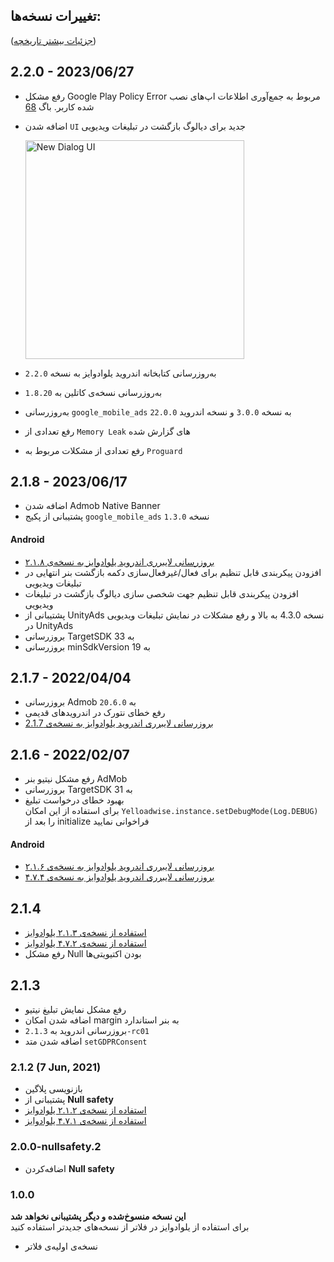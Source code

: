 ## تغییرات نسخه‌ها:

([جزئیات بیشتر تاریخچه](https://github.com/irancell.irorg/YelloadwiseSDK-FlutterPlugin/blob/master/CHANGELOG.md))

## 2.2.0 - 2023/06/27
- رفع مشکل Google Play Policy Error مربوط به جمع‌آوری اطلاعات اپ‌های نصب شده کاربر. باگ [68](https://github.com/irancell.irorg/YelloadwiseSDK-AndroidSample/issues/68)
- اضافه شدن `UI` جدید برای دیالوگ بازگشت در تبلیغات ویدیویی

  <img width="350" src="https://github.com/irancell.irorg/irancell.irDocument/assets/38072572/da643aec-1cc5-4699-81f6-1bde4226f6bc"  alt='New Dialog UI'/>
- به‌روز‌رسانی کتابخانه اندروید یلوادوایز به نسخه `2.2.0`
- به‌روز‌رسانی نسخه‌ی کاتلین به `1.8.20`
- به‌رو‌ز‌رسانی `google_mobile_ads` به نسخه `3.0.0` و نسخه اندروید `22.0.0`
- رفع تعدادی از `Memory Leak` های گزارش شده
- رفع تعدادی از مشکلات مربوط به `Proguard`

## 2.1.8 - 2023/06/17
- اضافه شدن Admob Native Banner
- پشتیبانی از پکیج `google_mobile_ads` نسخه `1.3.0`

#### Android
- [بروزرسانی لایبرری اندروید یلوادوایز به نسخه‌ی ۲.۱.۸](https://docs.irancell.ir/plus-sdk/android/main/#v218---20221121)
- افزودن پیکربندی قابل تنظیم برای فعال/غیرفعال‌سازی دکمه بازگشت بنر انتهایی در تبلیغات ویدیویی
- افزودن پیکربندی قابل تنظیم جهت شخصی سازی دیالوگ بازگشت در تبلیغات ویدیویی
- پشتیبانی از UnityAds نسخه 4.3.0 به بالا و رفع مشکلات در نمایش تبلیغات ویدیویی در UnityAds
- بروزرسانی TargetSDK به 33
- بروزرسانی minSdkVersion به 19

## 2.1.7 - 2022/04/04
- بروزرسانی Admob به `20.6.0`
- رفع خطای نتورک در اندرویدهای قدیمی
- [بروزرسانی لایبرری اندروید یلوادوایز به نسخه‌ی 2.1.7](https://docs.irancell.ir/plus-sdk/android/main/#v217---20220328) 

## 2.1.6 - 2022/02/07
- رفع مشکل نیتیو بنر AdMob
- بروزرسانی TargetSDK به 31
- بهبود خطای درخواست تبلیغ  
  برای استفاده از این امکان
  `Yelloadwise.instance.setDebugMode(Log.DEBUG)`
  را بعد از initialize فراخوانی نمایید

#### Android
- [بروزرسانی لایبرری اندروید یلوادوایز به نسخه‌ی ۲.۱.۶](https://docs.irancell.ir/plus-sdk/android/main/#v216---20220111)
- [بروزرسانی لایبرری اندروید یلوادوایز به نسخه‌ی ۴.۷.۴](https://docs.irancell.ir/yelloadwise-core/android/main/#474---20220110)

## 2.1.4
- [استفاده از نسخه‌ی ۲.۱.۳ یلوادوایز](https://docs.irancell.ir/plus-sdk/android/main/#v213---20210721)
- [استفاده از نسخه‌ی ۴.۷.۲ یلوادوایز](https://docs.irancell.ir/yelloadwise-core/android/main/#472---20210720)
- رفع مشکل Null بودن اکتیویتی‌ها

## 2.1.3
- رفع مشکل نمایش تبلیغ نیتیو
- اضافه شدن امکان margin به بنر استاندارد
- بروزرسانی اندروید به `2.1.3-rc01`
- اضافه شدن متد `setGDPRConsent`

### 2.1.2 (7 Jun, 2021)
- بازنویسی پلاگین
- پشتیبانی از **Null safety**
- [استفاده از نسخه‌ی ۲.۱.۲ یلوادوایز](https://docs.irancell.ir/plus-sdk/android/main/#v212---20210607)
- [استفاده از نسخه‌ی ۴.۷.۱ یلوادوایز](https://docs.irancell.ir/yelloadwise-core/android/main/#v471---20210602)

### 2.0.0-nullsafety.2
- اضافه‌کردن **Null safety**

### 1.0.0
**این نسخه منسوخ‌شده و دیگر پشتیبانی نخواهد شد**    
 برای استفاده از یلوادوایز در فلاتر از نسخه‌های جدیدتر استفاده کنید

- نسخه‌ی اولیه‌ی فلاتر
